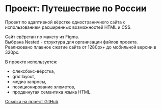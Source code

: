 # Проект: Путешествие по России

Проект по адаптивной вёрстке одностраничного сайта с использованием расширенных возможностей HTML и CSS.  

Сайт свёрстан по макету из Figma.  
Выбрана Nested - структура для организации файлов проекта.  
Реализовано плавное сжатие сайта от 1280px+ до мобильной версии в 320px.  
  
В проекте используется:
* флексбокс-вёрстка,
* grid layout,
* медиа запросы, 
* позиционирование элеметов, 
* продвинутая семантика языка HTML.  
  
[ Ссылка на проект GitHub]()
